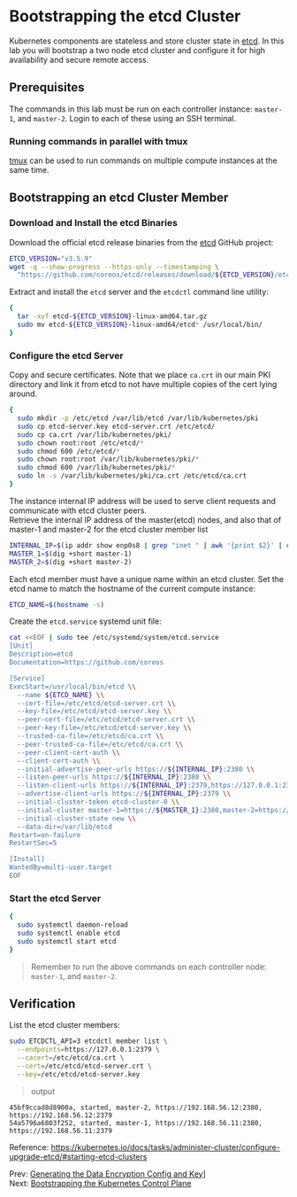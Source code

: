 # Bootstrapping the etcd Cluster

Kubernetes components are stateless and store cluster state in [etcd](https://etcd.io/). In this lab you will bootstrap a two node etcd cluster and configure it for high availability and secure remote access.

## Prerequisites

The commands in this lab must be run on each controller instance: `master-1`, and `master-2`. Login to each of these using an SSH terminal.

### Running commands in parallel with tmux

[tmux](https://github.com/tmux/tmux/wiki) can be used to run commands on multiple compute instances at the same time.

## Bootstrapping an etcd Cluster Member

### Download and Install the etcd Binaries

Download the official etcd release binaries from the [etcd](https://github.com/etcd-io/etcd) GitHub project:

[//]: # (host:master-1-master2)


```bash
ETCD_VERSION="v3.5.9"
wget -q --show-progress --https-only --timestamping \
  "https://github.com/coreos/etcd/releases/download/${ETCD_VERSION}/etcd-${ETCD_VERSION}-linux-amd64.tar.gz"
```

Extract and install the `etcd` server and the `etcdctl` command line utility:

```bash
{
  tar -xvf etcd-${ETCD_VERSION}-linux-amd64.tar.gz
  sudo mv etcd-${ETCD_VERSION}-linux-amd64/etcd* /usr/local/bin/
}
```

### Configure the etcd Server

Copy and secure certificates. Note that we place `ca.crt` in our main PKI directory and link it from etcd to not have multiple copies of the cert lying around.

```bash
{
  sudo mkdir -p /etc/etcd /var/lib/etcd /var/lib/kubernetes/pki
  sudo cp etcd-server.key etcd-server.crt /etc/etcd/
  sudo cp ca.crt /var/lib/kubernetes/pki/
  sudo chown root:root /etc/etcd/*
  sudo chmod 600 /etc/etcd/*
  sudo chown root:root /var/lib/kubernetes/pki/*
  sudo chmod 600 /var/lib/kubernetes/pki/*
  sudo ln -s /var/lib/kubernetes/pki/ca.crt /etc/etcd/ca.crt
}
```

The instance internal IP address will be used to serve client requests and communicate with etcd cluster peers.<br>
Retrieve the internal IP address of the master(etcd) nodes, and also that of master-1 and master-2 for the etcd cluster member list

```bash
INTERNAL_IP=$(ip addr show enp0s8 | grep "inet " | awk '{print $2}' | cut -d / -f 1)
MASTER_1=$(dig +short master-1)
MASTER_2=$(dig +short master-2)
```

Each etcd member must have a unique name within an etcd cluster. Set the etcd name to match the hostname of the current compute instance:

```bash
ETCD_NAME=$(hostname -s)
```

Create the `etcd.service` systemd unit file:

```bash
cat <<EOF | sudo tee /etc/systemd/system/etcd.service
[Unit]
Description=etcd
Documentation=https://github.com/coreos

[Service]
ExecStart=/usr/local/bin/etcd \\
  --name ${ETCD_NAME} \\
  --cert-file=/etc/etcd/etcd-server.crt \\
  --key-file=/etc/etcd/etcd-server.key \\
  --peer-cert-file=/etc/etcd/etcd-server.crt \\
  --peer-key-file=/etc/etcd/etcd-server.key \\
  --trusted-ca-file=/etc/etcd/ca.crt \\
  --peer-trusted-ca-file=/etc/etcd/ca.crt \\
  --peer-client-cert-auth \\
  --client-cert-auth \\
  --initial-advertise-peer-urls https://${INTERNAL_IP}:2380 \\
  --listen-peer-urls https://${INTERNAL_IP}:2380 \\
  --listen-client-urls https://${INTERNAL_IP}:2379,https://127.0.0.1:2379 \\
  --advertise-client-urls https://${INTERNAL_IP}:2379 \\
  --initial-cluster-token etcd-cluster-0 \\
  --initial-cluster master-1=https://${MASTER_1}:2380,master-2=https://${MASTER_2}:2380 \\
  --initial-cluster-state new \\
  --data-dir=/var/lib/etcd
Restart=on-failure
RestartSec=5

[Install]
WantedBy=multi-user.target
EOF
```

### Start the etcd Server

```bash
{
  sudo systemctl daemon-reload
  sudo systemctl enable etcd
  sudo systemctl start etcd
}
```

> Remember to run the above commands on each controller node: `master-1`, and `master-2`.

## Verification

[//]: # (sleep:5)

List the etcd cluster members:

```bash
sudo ETCDCTL_API=3 etcdctl member list \
  --endpoints=https://127.0.0.1:2379 \
  --cacert=/etc/etcd/ca.crt \
  --cert=/etc/etcd/etcd-server.crt \
  --key=/etc/etcd/etcd-server.key
```

> output

```
45bf9ccad8d8900a, started, master-2, https://192.168.56.12:2380, https://192.168.56.12:2379
54a5796a6803f252, started, master-1, https://192.168.56.11:2380, https://192.168.56.11:2379
```

Reference: https://kubernetes.io/docs/tasks/administer-cluster/configure-upgrade-etcd/#starting-etcd-clusters

Prev: [Generating the Data Encryption Config and Key](06-data-encryption-keys.md)]<br>
Next: [Bootstrapping the Kubernetes Control Plane](08-bootstrapping-kubernetes-controllers.md)
